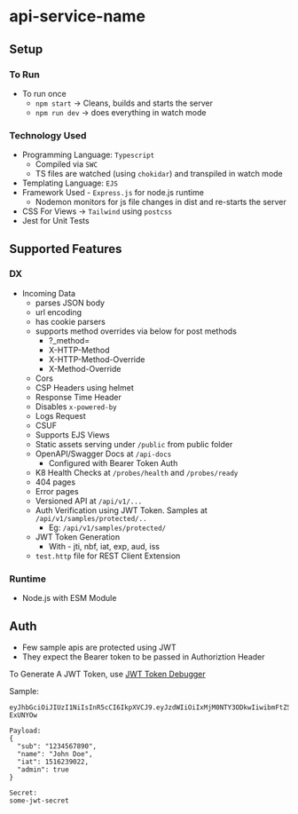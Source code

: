 # api-service-name

## Setup

### To Run

- To run once
  - `npm start` -> Cleans, builds and starts the server
  - `npm run dev` -> does everything in watch mode

### Technology Used

- Programming Language: `Typescript`
  - Compiled via `SWC`
  - TS files are watched (using `chokidar`) and transpiled in watch mode
- Templating Language: `EJS`
- Framework Used - `Express.js` for node.js runtime
  - Nodemon monitors for js file changes in dist and re-starts the server
- CSS For Views -> `Tailwind` using `postcss`
- Jest for Unit Tests

## Supported Features

### DX

- Incoming Data
  - parses JSON body
  - url encoding
  - has cookie parsers
  - supports method overrides via below for post methods
    - ?\_method=
    - X-HTTP-Method
    - X-HTTP-Method-Override
    - X-Method-Override
  - Cors
  - CSP Headers using helmet
  - Response Time Header
  - Disables `x-powered-by`
  - Logs Request
  - CSUF
  - Supports EJS Views
  - Static assets serving under `/public` from public folder
  - OpenAPI/Swagger Docs at `/api-docs`
    - Configured with Bearer Token Auth
  - K8 Health Checks at `/probes/health` and `/probes/ready`
  - 404 pages
  - Error pages
  - Versioned API at `/api/v1/...`
  - Auth Verification using JWT Token. Samples at `/api/v1/samples/protected/..`
    - Eg: `/api/v1/samples/protected/`
  - JWT Token Generation
    - With - jti, nbf, iat, exp, aud, iss
  - `test.http` file for REST Client Extension

### Runtime

- Node.js with ESM Module

## Auth

- Few sample apis are protected using JWT
- They expect the Bearer token to be passed in Authoriztion Header

To Generate A JWT Token, use [JWT Token Debugger](https://jwt.io/#debugger-io)

Sample:

```text
eyJhbGciOiJIUzI1NiIsInR5cCI6IkpXVCJ9.eyJzdWIiOiIxMjM0NTY3ODkwIiwibmFtZSI6IkpvaG4gRG9lIiwiaWF0IjoxNTE2MjM5MDIyLCJhZG1pbiI6dHJ1ZX0.8d4NHbv9dJcaq7VzkMr8kO7kNiQLrWfQYfw-ExUNYOw

Payload:
{
  "sub": "1234567890",
  "name": "John Doe",
  "iat": 1516239022,
  "admin": true
}

Secret:
some-jwt-secret
```
